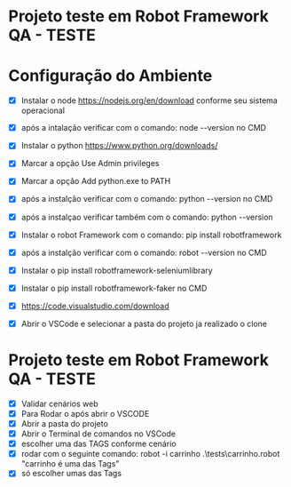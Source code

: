 # Projeto teste em Robot Framework QA - TESTE
# Configuração do Ambiente
 - [x] Instalar o node https://nodejs.org/en/download conforme seu sistema operacional
 - [x] após a intalação verificar com o comando: node --version no CMD

 - [x] Instalar o python https://www.python.org/downloads/
 - [x] Marcar a opção Use Admin privileges 
 - [x] Marcar a  opção Add python.exe to PATH
 - [x] após a instalção verificar com o comando:  python --version no CMD
 - [x] após a instalçao verificar também com o comando: python --version
 - [x] Instalar o robot Framework com o comando: pip install robotframework
 - [x] após a instalção verificar com o comando:  robot --version no CMD
 - [x] Instalar o pip install robotframework-seleniumlibrary
 - [x] Instalar o pip install robotframework-faker no CMD
 - [x] https://code.visualstudio.com/download
 - [x] Abrir o VSCode e selecionar a pasta do projeto ja realizado o clone   

# Projeto teste em Robot Framework QA - TESTE
 - [x]  Validar cenários web 
 - [x]  Para Rodar o após abrir o VSCODE
 - [x]  Abrir a pasta do projeto
 - [x]  Abrir o Terminal de comandos no VSCode
 - [x]  escolher uma das TAGS conforme cenário
 - [x]  rodar com o seguinte comando:  robot -i carrinho .\tests\carrinho.robot  "carrinho é uma das Tags"
 - [x]  só escolher umas das Tags 
